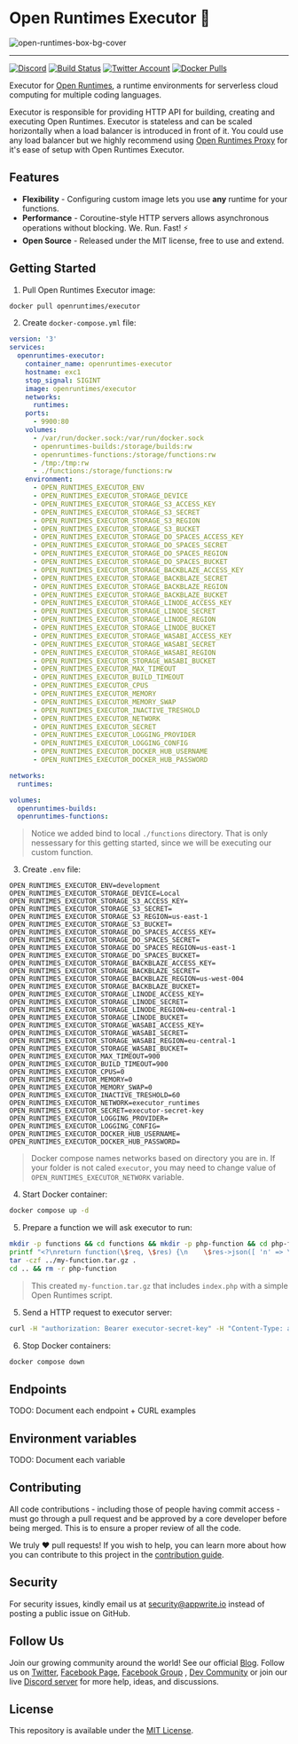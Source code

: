 # Open Runtimes Executor 🤖

![open-runtimes-box-bg-cover](https://user-images.githubusercontent.com/1297371/151676246-0e18f694-dfd7-4bab-b64b-f590fec76ef1.png)

---

[![Discord](https://img.shields.io/discord/937092945713172480?label=discord&style=flat-square)](https://discord.gg/mkZcevnxuf)
[![Build Status](https://github.com/open-runtimes/executor/actions/workflows/tests.yml/badge.svg)](https://github.com/open-runtimes/executor/actions/workflows/tests.yml)
[![Twitter Account](https://img.shields.io/twitter/follow/appwrite?color=00acee&label=twitter&style=flat-square)](https://twitter.com/appwrite)
[![Docker Pulls](https://img.shields.io/docker/pulls/openruntimes/executor?color=f02e65&style=flat-square)](https://hub.docker.com/r/openruntimes/executor)

Executor for [Open Runtimes](https://github.com/open-runtimes/open-runtimes), a runtime environments for serverless cloud computing for multiple coding languages.

Executor is responsible for providing HTTP API for building, creating and executing Open Runtimes. Executor is stateless and can be scaled horizontally when a load balancer is introduced in front of it. You could use any load balancer but we highly recommend using [Open Runtimes Proxy](https://github.com/open-runtimes/proxy) for it's ease of setup with Open Runtimes Executor.

## Features

* **Flexibility** - Configuring custom image lets you use **any** runtime for your functions.
* **Performance** - Coroutine-style HTTP servers allows asynchronous operations without blocking. We. Run. Fast! ⚡
* **Open Source** - Released under the MIT license, free to use and extend.

## Getting Started

1. Pull Open Runtimes Executor image:

```bash
docker pull openruntimes/executor
```

2. Create `docker-compose.yml` file:

```yml
version: '3'
services:
  openruntimes-executor:
    container_name: openruntimes-executor
    hostname: exc1
    stop_signal: SIGINT
    image: openruntimes/executor
    networks:
      runtimes:
    ports:
      - 9900:80
    volumes:
      - /var/run/docker.sock:/var/run/docker.sock
      - openruntimes-builds:/storage/builds:rw
      - openruntimes-functions:/storage/functions:rw
      - /tmp:/tmp:rw
      - ./functions:/storage/functions:rw
    environment:
      - OPEN_RUNTIMES_EXECUTOR_ENV
      - OPEN_RUNTIMES_EXECUTOR_STORAGE_DEVICE
      - OPEN_RUNTIMES_EXECUTOR_STORAGE_S3_ACCESS_KEY
      - OPEN_RUNTIMES_EXECUTOR_STORAGE_S3_SECRET
      - OPEN_RUNTIMES_EXECUTOR_STORAGE_S3_REGION
      - OPEN_RUNTIMES_EXECUTOR_STORAGE_S3_BUCKET
      - OPEN_RUNTIMES_EXECUTOR_STORAGE_DO_SPACES_ACCESS_KEY
      - OPEN_RUNTIMES_EXECUTOR_STORAGE_DO_SPACES_SECRET
      - OPEN_RUNTIMES_EXECUTOR_STORAGE_DO_SPACES_REGION
      - OPEN_RUNTIMES_EXECUTOR_STORAGE_DO_SPACES_BUCKET
      - OPEN_RUNTIMES_EXECUTOR_STORAGE_BACKBLAZE_ACCESS_KEY
      - OPEN_RUNTIMES_EXECUTOR_STORAGE_BACKBLAZE_SECRET
      - OPEN_RUNTIMES_EXECUTOR_STORAGE_BACKBLAZE_REGION
      - OPEN_RUNTIMES_EXECUTOR_STORAGE_BACKBLAZE_BUCKET
      - OPEN_RUNTIMES_EXECUTOR_STORAGE_LINODE_ACCESS_KEY
      - OPEN_RUNTIMES_EXECUTOR_STORAGE_LINODE_SECRET
      - OPEN_RUNTIMES_EXECUTOR_STORAGE_LINODE_REGION
      - OPEN_RUNTIMES_EXECUTOR_STORAGE_LINODE_BUCKET
      - OPEN_RUNTIMES_EXECUTOR_STORAGE_WASABI_ACCESS_KEY
      - OPEN_RUNTIMES_EXECUTOR_STORAGE_WASABI_SECRET
      - OPEN_RUNTIMES_EXECUTOR_STORAGE_WASABI_REGION
      - OPEN_RUNTIMES_EXECUTOR_STORAGE_WASABI_BUCKET
      - OPEN_RUNTIMES_EXECUTOR_MAX_TIMEOUT
      - OPEN_RUNTIMES_EXECUTOR_BUILD_TIMEOUT
      - OPEN_RUNTIMES_EXECUTOR_CPUS
      - OPEN_RUNTIMES_EXECUTOR_MEMORY
      - OPEN_RUNTIMES_EXECUTOR_MEMORY_SWAP
      - OPEN_RUNTIMES_EXECUTOR_INACTIVE_TRESHOLD
      - OPEN_RUNTIMES_EXECUTOR_NETWORK
      - OPEN_RUNTIMES_EXECUTOR_SECRET
      - OPEN_RUNTIMES_EXECUTOR_LOGGING_PROVIDER
      - OPEN_RUNTIMES_EXECUTOR_LOGGING_CONFIG
      - OPEN_RUNTIMES_EXECUTOR_DOCKER_HUB_USERNAME
      - OPEN_RUNTIMES_EXECUTOR_DOCKER_HUB_PASSWORD

networks:
  runtimes:

volumes:
  openruntimes-builds:
  openruntimes-functions:
```

> Notice we added bind to local `./functions` directory. That is only nessessary for this getting started, since we will be executing our custom function.

3. Create `.env` file:

```
OPEN_RUNTIMES_EXECUTOR_ENV=development
OPEN_RUNTIMES_EXECUTOR_STORAGE_DEVICE=Local
OPEN_RUNTIMES_EXECUTOR_STORAGE_S3_ACCESS_KEY=
OPEN_RUNTIMES_EXECUTOR_STORAGE_S3_SECRET=
OPEN_RUNTIMES_EXECUTOR_STORAGE_S3_REGION=us-east-1
OPEN_RUNTIMES_EXECUTOR_STORAGE_S3_BUCKET=
OPEN_RUNTIMES_EXECUTOR_STORAGE_DO_SPACES_ACCESS_KEY=
OPEN_RUNTIMES_EXECUTOR_STORAGE_DO_SPACES_SECRET=
OPEN_RUNTIMES_EXECUTOR_STORAGE_DO_SPACES_REGION=us-east-1
OPEN_RUNTIMES_EXECUTOR_STORAGE_DO_SPACES_BUCKET=
OPEN_RUNTIMES_EXECUTOR_STORAGE_BACKBLAZE_ACCESS_KEY=
OPEN_RUNTIMES_EXECUTOR_STORAGE_BACKBLAZE_SECRET=
OPEN_RUNTIMES_EXECUTOR_STORAGE_BACKBLAZE_REGION=us-west-004
OPEN_RUNTIMES_EXECUTOR_STORAGE_BACKBLAZE_BUCKET=
OPEN_RUNTIMES_EXECUTOR_STORAGE_LINODE_ACCESS_KEY=
OPEN_RUNTIMES_EXECUTOR_STORAGE_LINODE_SECRET=
OPEN_RUNTIMES_EXECUTOR_STORAGE_LINODE_REGION=eu-central-1
OPEN_RUNTIMES_EXECUTOR_STORAGE_LINODE_BUCKET=
OPEN_RUNTIMES_EXECUTOR_STORAGE_WASABI_ACCESS_KEY=
OPEN_RUNTIMES_EXECUTOR_STORAGE_WASABI_SECRET=
OPEN_RUNTIMES_EXECUTOR_STORAGE_WASABI_REGION=eu-central-1
OPEN_RUNTIMES_EXECUTOR_STORAGE_WASABI_BUCKET=
OPEN_RUNTIMES_EXECUTOR_MAX_TIMEOUT=900
OPEN_RUNTIMES_EXECUTOR_BUILD_TIMEOUT=900
OPEN_RUNTIMES_EXECUTOR_CPUS=0
OPEN_RUNTIMES_EXECUTOR_MEMORY=0
OPEN_RUNTIMES_EXECUTOR_MEMORY_SWAP=0
OPEN_RUNTIMES_EXECUTOR_INACTIVE_TRESHOLD=60
OPEN_RUNTIMES_EXECUTOR_NETWORK=executor_runtimes
OPEN_RUNTIMES_EXECUTOR_SECRET=executor-secret-key
OPEN_RUNTIMES_EXECUTOR_LOGGING_PROVIDER=
OPEN_RUNTIMES_EXECUTOR_LOGGING_CONFIG=
OPEN_RUNTIMES_EXECUTOR_DOCKER_HUB_USERNAME=
OPEN_RUNTIMES_EXECUTOR_DOCKER_HUB_PASSWORD=
```

> Docker compose names networks based on directory you are in. If your folder is not caled `executor`, you may need to change value of `OPEN_RUNTIMES_EXECUTOR_NETWORK` variable.

4. Start Docker container:

```bash
docker compose up -d
```

5. Prepare a function we will ask executor to run:

```bash
mkdir -p functions && cd functions && mkdir -p php-function && cd php-function
printf "<?\nreturn function(\$req, \$res) {\n    \$res->json([ 'n' => \mt_rand() / \mt_getrandmax() ]);\n};" > index.php
tar -czf ../my-function.tar.gz .
cd .. && rm -r php-function
```

> This created `my-function.tar.gz` that includes `index.php` with a simple Open Runtimes script.

5. Send a HTTP request to executor server:

```bash
curl -H "authorization: Bearer executor-secret-key" -H "Content-Type: application/json" -X POST http://localhost:9900/v1/runtimes/my-function/execution -d '{"image":"openruntimes/php:v2-8.0","source":"/storage/functions/my-function.tar.gz","entrypoint":"index.php"}'
```

6. Stop Docker containers:

```bash
docker compose down
```

## Endpoints

TODO: Document each endpoint + CURL examples

## Environment variables

TODO: Document each variable

## Contributing

All code contributions - including those of people having commit access - must go through a pull request and be approved by a core developer before being merged. This is to ensure a proper review of all the code.

We truly ❤️ pull requests! If you wish to help, you can learn more about how you can contribute to this project in the [contribution guide](CONTRIBUTING.md).

## Security

For security issues, kindly email us at [security@appwrite.io](mailto:security@appwrite.io) instead of posting a public issue on GitHub.

## Follow Us

Join our growing community around the world! See our official [Blog](https://medium.com/appwrite-io). Follow us on [Twitter](https://twitter.com/appwrite), [Facebook Page](https://www.facebook.com/appwrite.io), [Facebook Group](https://www.facebook.com/groups/appwrite.developers/) , [Dev Community](https://dev.to/appwrite) or join our live [Discord server](https://discord.gg/mkZcevnxuf) for more help, ideas, and discussions.

## License

This repository is available under the [MIT License](./LICENSE).
